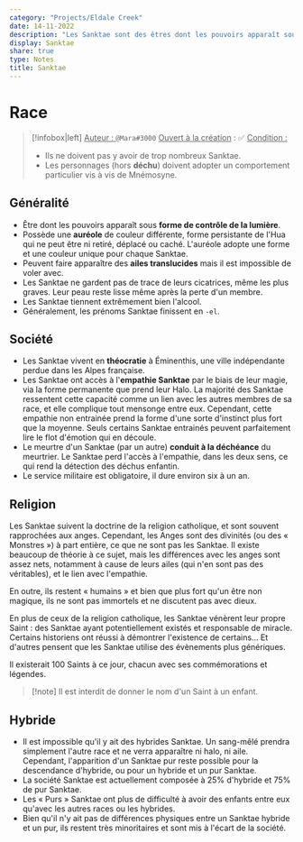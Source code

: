 ```yaml
---
category: "Projects/Eldale Creek"
date: 14-11-2022
description: "Les Sanktae sont des êtres dont les pouvoirs apparaît sous forme de contrôle de la lumière, et vivant en théocratie à Eminenthis, une cité indépendante dans les Alpes françaises."
display: Sanktae
share: true
type: Notes
title: Sanktae
---
```


# Race
> [!infobox|left]
> <u>Auteur : </u> `@Mara#3000`
> <u>Ouvert à la création</u> : ✅
> <u>Condition :</u>
> - Ils ne doivent pas y avoir de trop nombreux Sanktae.
> - Les personnages (hors **déchu**) doivent adopter un comportement particulier vis à vis de Mnémosyne.
## Généralité

- Être dont les pouvoirs apparaît sous **forme de contrôle de la lumière**.
- Possède une **auréole** de couleur différente, forme persistante de l'Hua qui ne peut être ni retiré, déplacé ou caché. L'auréole adopte une forme et une couleur unique pour chaque Sanktae.
- Peuvent faire apparaître des **ailes translucides** mais il est impossible de voler avec.
- Les Sanktae ne gardent pas de trace de leurs cicatrices, même les plus graves. Leur peau reste lisse même après la perte d'un membre.
- Les Sanktae tiennent extrêmement bien l'alcool.
- Généralement, les prénoms Sanktae finissent en `-el`.

## Société
- Les Sanktae vivent en **théocratie** à Éminenthis, une ville indépendante perdue dans les Alpes française.
- Les Sanktae ont accès à l'**empathie Sanktae** par le biais de leur magie, via la forme permanente que prend leur Halo. La majorité des Sanktae ressentent cette capacité comme un lien avec les autres membres de sa race, et elle complique tout mensonge entre eux. Cependant, cette empathie non entrainée prend la forme d'une sorte d'instinct plus fort que la moyenne. Seuls certains Sanktae entrainés peuvent parfaitement lire le flot d'émotion qui en découle.
- Le meurtre d'un Sanktae (par un autre) **conduit à la déchéance** du meurtrier. Le Sanktae perd l'accès à l'empathie, dans les deux sens, ce qui rend la détection des déchus enfantin.
- Le service militaire est obligatoire, il dure environ six à un an.

## Religion

Les Sanktae suivent la doctrine de la religion catholique, et sont souvent rapprochées aux anges. Cependant, les Anges sont des divinités (ou des « Monstres ») à part entière, ce que ne sont pas les Sanktae. Il existe beaucoup de théorie à ce sujet, mais les différences avec les anges sont assez nets, notamment à cause de leurs ailes (qui n'en sont pas des véritables), et le lien avec l'empathie.

En outre, ils restent « humains » et bien que plus fort qu'un être non magique, ils ne sont pas immortels et ne discutent pas avec dieux.

En plus de ceux de la religion catholique, les Sanktae vénèrent leur propre Saint : des Sanktae ayant potentiellement existés et responsable de miracle. Certains historiens ont réussi à démontrer l'existence de certains… Et d'autres pensent que les Sanktae utilise des évènements plus génériques.

Il existerait 100 Saints à ce jour, chacun avec ses commémorations et légendes.

> [!note] Il est interdit de donner le nom d'un Saint à un enfant.

## Hybride
- Il est impossible qu'il y ait des hybrides Sanktae. Un sang-mêlé prendra simplement l'autre race et ne verra apparaître ni halo, ni aile. Cependant, l'apparition d'un Sanktae pur reste possible pour la descendance d'hybride, ou pour un hybride et un pur Sanktae.
- La société Sanktae est actuellement composée à 25% d'hybride et 75% de pur Sanktae.
- Les « Purs » Sanktae ont plus de difficulté à avoir des enfants entre eux qu'avec les autres races ou les hybrides.
- Bien qu'il n'y ait pas de différences physiques entre un Sanktae hybride et un pur, ils restent très minoritaires et sont mis à l'écart de la société.


